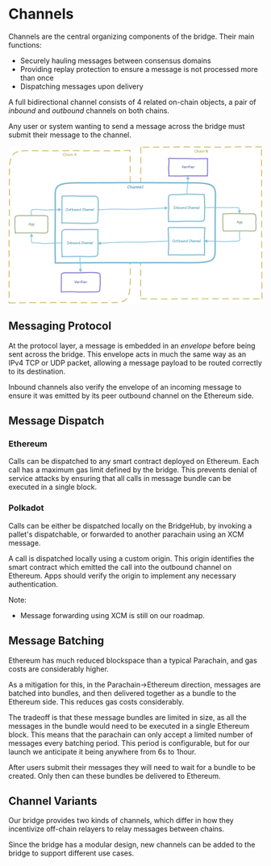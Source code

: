 # Channels

Channels are the central organizing components of the bridge. Their main functions:

* Securely hauling messages between consensus domains
* Providing replay protection to ensure a message is not processed more than once
* Dispatching messages upon delivery

A full bidirectional channel consists of 4 related on-chain objects, a pair of _inbound_ and _outbound_ channels on both chains.

Any user or system wanting to send a message across the bridge must submit their message to the channel.

![](../../.gitbook/assets/1)

## Messaging Protocol

At the protocol layer, a message is embedded in an _envelope_ before being sent across the bridge. This envelope acts in much the same way as an IPv4 TCP or UDP packet, allowing a message payload to be routed correctly to its destination.

Inbound channels also verify the envelope of an incoming message to ensure it was emitted by its peer outbound channel on the Ethereum side.

## Message Dispatch

### Ethereum

Calls can be dispatched to any smart contract deployed on Ethereum. Each call has a maximum gas limit defined by the bridge. This prevents denial of service attacks by ensuring that all calls in message bundle can be executed in a single block.&#x20;

### Polkadot

Calls can be either be dispatched locally on the BridgeHub, by invoking a pallet's dispatchable, or forwarded to another parachain using an XCM message.

A call is dispatched locally using a custom origin. This origin identifies the smart contract which emitted the call into the outbound channel on Ethereum. Apps should verify the origin to implement  any necessary authentication.

Note:

* Message forwarding using XCM is still on our roadmap.

## Message Batching <a href="#_faw9foweutag" id="_faw9foweutag"></a>

Ethereum has much reduced blockspace than a typical Parachain, and gas costs are considerably higher.

As a mitigation for this, in the Parachain→Ethereum direction, messages are batched into bundles, and then delivered together as a bundle to the Ethereum side. This reduces gas costs considerably.

The tradeoff is that these message bundles are limited in size, as all the messages in the bundle would need to be executed in a single Ethereum block. This means that the parachain can only accept a limited number of messages every batching period. This period is configurable, but for our launch we anticipate it being anywhere from 6s to 1hour.

After users submit their messages they will need to wait for a bundle to be created. Only then can these bundles be delivered to Ethereum.

## Channel Variants <a href="#_qd56myj60aib" id="_qd56myj60aib"></a>

Our bridge provides two kinds of channels, which differ in how they incentivize off-chain relayers to relay messages between chains.

Since the bridge has a modular design, new channels can be added to the bridge to support different use cases.

